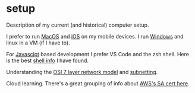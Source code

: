# setup
Description of my current (and historical) computer setup.

I prefer to run [MacOS](/MacOS.md) and [iOS](/iOS.md) on my mobile devices. I run [Windows](/Windows.md) and linux in a VM (if I have to).

For [Javascipt](/javascript.md) based development I prefer VS Code and the zsh shell. Here is the best [shell info](https://developer.apple.com/library/archive/documentation/OpenSource/Conceptual/ShellScripting/Introduction/Introduction.html#//apple_ref/doc/uid/TP40004268-TP40003516-SW1) I have found.

Understanding the [OSI 7 layer network model](https://www.freecodecamp.org/news/osi-model-networking-layers-explained-in-plain-english/) and [subnetting](https://www.freecodecamp.org/news/subnet-cheat-sheet-24-subnet-mask-30-26-27-29-and-other-ip-address-cidr-network-references/).

Cloud learning. There's a great grouping of info about [AWS's SA cert here](https://github.com/keenanromain/AWS-SAA-C02-Study-Guide).
